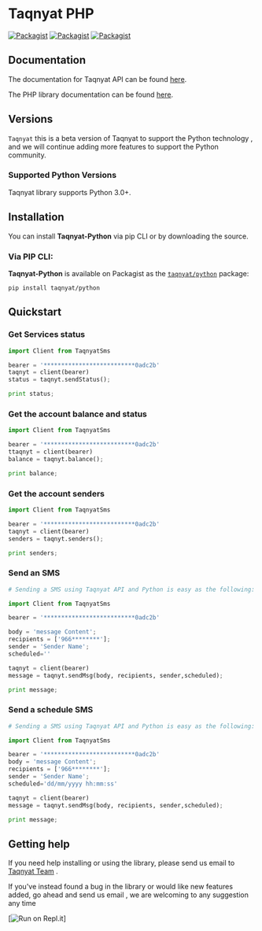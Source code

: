 # Taqnyat PHP

[![Packagist](https://img.shields.io/badge/Python-v1.0.0-blue)](https://packagist.org/packages/taqnyat/Python)
[![Packagist](https://img.shields.io/badge/Download-12.4KB-Green)](https://packagist.org/packages/taqnyat/Python)
[![Packagist](https://img.shields.io/badge/repl-White)](https://repl.it/github/taqnyat/python)

## Documentation

The documentation for Taqnyat API can be found [here][apidocs].

The PHP library documentation can be found [here][libdocs].

## Versions

`Taqnyat` this is a beta version of Taqnyat to support the Python technology , and we will continue adding more features to support the Python community.
### Supported Python Versions

Taqnyat library supports Python 3.0+.

## Installation

You can install **Taqnyat-Python** via pip CLI or by downloading the source.

### Via PIP CLI:

**Taqnyat-Python** is available on Packagist as the
[`taqnyat/python`](https://packagist.org/packages/taqnyat/php) package:

```
pip install taqnyat/python
```

## Quickstart

### Get Services status

```Python
import Client from TaqnyatSms

bearer = '**************************0adc2b'
taqnyt = client(bearer)
status = taqnyt.sendStatus();

print status;

```

### Get the account balance and status

```Python
import Client from TaqnyatSms

bearer = '**************************0adc2b'
ttaqnyt = client(bearer)
balance = taqnyt.balance();

print balance;

```

### Get the account senders

```Python
import Client from TaqnyatSms

bearer = '**************************0adc2b'
taqnyt = client(bearer)
senders = taqnyt.senders();

print senders;

```

### Send an SMS

```Python
# Sending a SMS using Taqnyat API and Python is easy as the following:

import Client from TaqnyatSms

bearer = '**************************0adc2b'

body = 'message Content';
recipients = ['966********'];
sender = 'Sender Name';
scheduled=''

taqnyt = client(bearer)
message = taqnyt.sendMsg(body, recipients, sender,scheduled);

print message;

```


### Send a schedule SMS

```Python
# Sending a SMS using Taqnyat API and Python is easy as the following:

import Client from TaqnyatSms

bearer = '**************************0adc2b'
body = 'message Content';
recipients = ['966********'];
sender = 'Sender Name';
scheduled='dd/mm/yyyy hh:mm:ss'

taqnyt = client(bearer)
message = taqnyt.sendMsg(body, recipients, sender,scheduled);

print message;

```


## Getting help

If you need help installing or using the library, please send us email to [Taqnyat Team](mailto:dev@taqnyat.sa) .

If you've instead found a bug in the library or would like new features added, go ahead and send us email , we are welcoming to any suggestion any time

[apidocs]: http://taqnyat.sa/documentation
[libdocs]: https://github.com/taqnyat/php/blob/master/README.md

[![Run on Repl.it](https://repl.it/badge/github/taqnyat/python)]